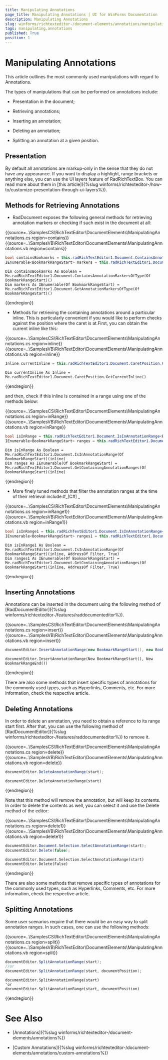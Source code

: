 ```yaml
---
title: Manipulating Annotations
page_title: Manipulating Annotations | UI for WinForms Documentation
description: Manipulating Annotations
slug: winforms/richtexteditor-/document-elements/annotations/manipulating-annotations
tags: manipulating,annotations
published: True
position: 1
---
```


# Manipulating Annotations



This article outlines the most commonly used manipulations with regard to Annotations.

The types of manipulations that can be performed on annotations include:

* Presentation in the document;

* Retrieving annotations;

* Inserting an annotation;

* Deleting an annotation;

* Splitting an annotation at a given position.

## Presentation

By default all annotations are markup-only in the sense that they do not have any appearance. If you want to display a highlight, range brackets or anything else, you can use the UI layers feature of RadRichTextBox. You can read more about them in [this article]({%slug winforms/richtexteditor-/how-to/customize-presentation-through-ui-layers%}).
        

## Methods for Retrieving Annotations

* RadDocument exposes the following general methods for retrieving annotation markers or checking if such exist in the document at all:

{{source=..\SamplesCS\RichTextEditor\DocumentElements\ManipulatingAnnotations.cs region=contains}} 
{{source=..\SamplesVB\RichTextEditor\DocumentElements\ManipulatingAnnotations.vb region=contains}} 

````C#
bool containsBookamrks = this.radRichTextEditor1.Document.ContainsAnnotationMarkersOfType<BookmarkRangeStart>();
IEnumerable<BookmarkRangeStart> markers = this.radRichTextEditor1.Document.GetAnnotationMarkersOfType<BookmarkRangeStart>();

````
````VB.NET
Dim containsBookamrks As Boolean = Me.radRichTextEditor1.Document.ContainsAnnotationMarkersOfType(Of BookmarkRangeStart)()
Dim markers As IEnumerable(Of BookmarkRangeStart) = Me.radRichTextEditor1.Document.GetAnnotationMarkersOfType(Of BookmarkRangeStart)()

````

{{endregion}} 

* Methods for retrieving the containing annotations around a particular inline. This is particularly convenient if you would like to perform checks against the position where the caret is at.First, you can obtain the current inline like this:

{{source=..\SamplesCS\RichTextEditor\DocumentElements\ManipulatingAnnotations.cs region=inline}} 
{{source=..\SamplesVB\RichTextEditor\DocumentElements\ManipulatingAnnotations.vb region=inline}} 

````C#
Inline currentInline = this.radRichTextEditor1.Document.CaretPosition.GetCurrentInline();

````
````VB.NET
Dim currentInline As Inline = Me.radRichTextEditor1.Document.CaretPosition.GetCurrentInline()

````

{{endregion}} 

and then, check if this inline is contained in a range using one of the methods below: 

{{source=..\SamplesCS\RichTextEditor\DocumentElements\ManipulatingAnnotations.cs region=inRange}} 
{{source=..\SamplesVB\RichTextEditor\DocumentElements\ManipulatingAnnotations.vb region=inRange}} 

````C#
bool isInRange = this.radRichTextEditor1.Document.IsInAnnotationRange<BookmarkRangeStart>(inline);
IEnumerable<BookmarkRangeStart> ranges = this.radRichTextEditor1.Document.GetContainingAnnotationRanges<BookmarkRangeStart>(inline);

````
````VB.NET
Dim isInRange As Boolean = Me.radRichTextEditor1.Document.IsInAnnotationRange(Of BookmarkRangeStart)(inline)
Dim ranges As IEnumerable(Of BookmarkRangeStart) = Me.radRichTextEditor1.Document.GetContainingAnnotationRanges(Of BookmarkRangeStart)(inline)

````

{{endregion}} 


* More finely tuned methods that filter the annotation ranges at the time of their retrieval include:#_[C#] _

{{source=..\SamplesCS\RichTextEditor\DocumentElements\ManipulatingAnnotations.cs region=inRange1}} 
{{source=..\SamplesVB\RichTextEditor\DocumentElements\ManipulatingAnnotations.vb region=inRange1}} 

````C#
bool isInRange1 = this.radRichTextEditor1.Document.IsInAnnotationRange<BookmarkRangeStart>(inline, Filter, true);
IEnumerable<BookmarkRangeStart> ranges1 = this.radRichTextEditor1.Document.GetContainingAnnotationRanges<BookmarkRangeStart>(inline, Filter, true);

````
````VB.NET
Dim isInRange1 As Boolean = Me.radRichTextEditor1.Document.IsInAnnotationRange(Of BookmarkRangeStart)(inline, AddressOf Filter, True)
Dim ranges1 As IEnumerable(Of BookmarkRangeStart) = Me.radRichTextEditor1.Document.GetContainingAnnotationRanges(Of BookmarkRangeStart)(inline, AddressOf Filter, True)

````

{{endregion}} 


## Inserting Annotations

Annotations can be inserted in the document using the following method of [RadDocumentEditor]({%slug winforms/richtexteditor-/features/raddocumenteditor%}).
 
{{source=..\SamplesCS\RichTextEditor\DocumentElements\ManipulatingAnnotations.cs region=insert}} 
{{source=..\SamplesVB\RichTextEditor\DocumentElements\ManipulatingAnnotations.vb region=insert}} 

````C#
documentEditor.InsertAnnotationRange(new BookmarkRangeStart(), new BookmarkRangeEnd());

````
````VB.NET
documentEditor.InsertAnnotationRange(New BookmarkRangeStart(), New BookmarkRangeEnd())

````

{{endregion}} 

There are also some methods that insert specific types of annotations for the commonly used types, such as Hyperlinks, Comments, etc. 
        For more information, check the respective article.

## Deleting Annotations

In order to delete an annotation, you need to obtain a reference to its range start first. After that, you can use the following method of [RadDocumentEditor]({%slug winforms/richtexteditor-/features/raddocumenteditor%}) to remove it.

{{source=..\SamplesCS\RichTextEditor\DocumentElements\ManipulatingAnnotations.cs region=delete}} 
{{source=..\SamplesVB\RichTextEditor\DocumentElements\ManipulatingAnnotations.vb region=delete}} 

````C#
documentEditor.DeleteAnnotationRange(start);

````
````VB.NET
documentEditor.DeleteAnnotationRange(start)

````

{{endregion}} 

Note that this method will remove the annotation, but will keep its contents. In order to delete the contents as well, you can select it and use the Delete method of the editor:

{{source=..\SamplesCS\RichTextEditor\DocumentElements\ManipulatingAnnotations.cs region=delete1}} 
{{source=..\SamplesVB\RichTextEditor\DocumentElements\ManipulatingAnnotations.vb region=delete1}} 

````C#
documentEditor.Document.Selection.SelectAnnotationRange(start);
documentEditor.Delete(false);

````
````VB.NET
documentEditor.Document.Selection.SelectAnnotationRange(start)
documentEditor.Delete(False)

````

{{endregion}} 

There are also some methods that remove specific types of annotations for the commonly used types, such as Hyperlinks, Comments, etc. For more  information, check the respective article.

## Splitting Annotations

Some user scenarios require that there would be an easy way to split annotation ranges. In such cases, one can use the following methods:

{{source=..\SamplesCS\RichTextEditor\DocumentElements\ManipulatingAnnotations.cs region=split}} 
{{source=..\SamplesVB\RichTextEditor\DocumentElements\ManipulatingAnnotations.vb region=split}} 

````C#
documentEditor.SplitAnnotationRange(start);
//or
documentEditor.SplitAnnotationRange(start, documentPosition);

````
````VB.NET
documentEditor.SplitAnnotationRange(start)
'or
documentEditor.SplitAnnotationRange(start, documentPosition)

````

{{endregion}} 

# See Also

 * [Annotations]({%slug winforms/richtexteditor-/document-elements/annotations%})

 * [Custom Annotations]({%slug winforms/richtexteditor-/document-elements/annotations/custom-annotations%})
